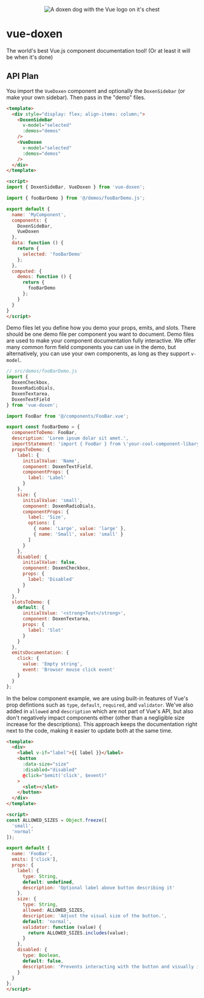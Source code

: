 <p align="center"><img alt="A doxen dog with the Vue logo on it's chest" src="https://github.com/TheJaredWilcurt/vue-doxen/assets/4629794/dee9d79c-692e-4aaf-96c6-768c3e918120"></p>

# vue-doxen

The world's best Vue.js component documentation tool! (Or at least it will be when it's done)


## API Plan

You import the `VueDoxen` component and optionally the `DoxenSidebar` (or make your own sidebar). Then pass in the "demo" files.

```html
<template>
  <div style="display: flex; align-items: column;">
    <DoxenSideBar
      v-model="selected"
      :demos="demos"
    />
    <VueDoxen
      v-model="selected"
      :demos="demos"
    />
  </div>
</template>

<script>
import { DoxenSideBar, VueDoxen } from 'vue-doxen';

import { fooBarDemo } from '@/demos/fooBarDemo.js';

export default {
  name: 'MyComponent',
  components: {
    DoxenSideBar,
    VueDoxen
  },
  data: function () {
    return {
      selected: 'fooBarDemo'
    };
  },
  computed: {
    demos: function () {
      return {
        fooBarDemo
      };
    }
  }
}
</script>
```

Demo files let you define how you demo your props, emits, and slots. There should be one demo file per component you want to document. Demo files are used to make your component documentation fully interactive. We offer many common form field components you can use in the demo, but alternatively, you can use your own components, as long as they support `v-model`.

```js
// src/demos/fooBarDemo.js
import {
  DoxenCheckbox,
  DoxenRadioDials,
  DoxenTextarea,
  DoxenTextField
} from 'vue-doxen';

import FooBar from '@/components/FooBar.vue';

export const fooBarDemo = {
  componentToDemo: FooBar,
  description: 'Lorem ipsum dolar sit amet.',
  importStatement: 'import { FooBar } from \'your-cool-component-libary\'',
  propsToDemo: {
    label: {
      initialValue: 'Name',
      component: DoxenTextField,
      componentProps: {
        label: 'Label'
      }
    },
    size: {
      initialValue: 'small',
      component: DoxenRadioDials,
      componentProps: {
        label: 'Size',
        options: [
          { name: 'Large', value: 'large' },
          { name: 'Small', value: 'small' }
        ]
      }
    },
    disabled: {
      initialValue: false,
      component: DoxenCheckbox,
      props: {
        label: 'Disabled'
      }
    }
  },
  slotsToDemo: {
    default: {
      initialValue: '<strong>Text</strong>',
      component: DoxenTextarea,
      props: {
        label: 'Slot'
      }
    }
  },
  emitsDocumentation: {
    click: {
      value: 'Empty string',
      event: 'Browser mouse click event'
    }
  }
};
```

In the below component example, we are using built-in features of Vue's prop defintions such as `type`, `default`, `required`, and `validator`. We've also added in `allowed` and `description` which are not part of Vue's API, but also don't negatively impact components either (other than a negligible size increase for the descriptions). This approach keeps the documentation right next to the code, making it easier to update both at the same time.

```html
<template>
  <div>
    <label v-if="label">{{ label }}</label>
    <button
      :data-size="size"
      :disabled="disabled"
      @click="$emit('click', $event)"
    >
      <slot></slot>
    </button>
  </div>
</template>

<script>
const ALLOWED_SIZES = Object.freeze([
  'small',
  'normal'
]);

export default {
  name: 'FooBar',
  emits: ['click'],
  props: {
    label: {
      type: String,
      default: undefined,
      description: 'Optional label above button describing it'
    },
    size: {
      type: String,
      allowed: ALLOWED_SIZES,
      description: 'Adjust the visual size of the button.',
      default: 'normal',
      validator: function (value) {
        return ALLOWED_SIZES.includes(value);
      }
    },
    disabled: {
      type: Boolean,
      default: false,
      description: 'Prevents interacting with the button and visually indicates the field is disabled.'
    }
  }
};
</script>
```
